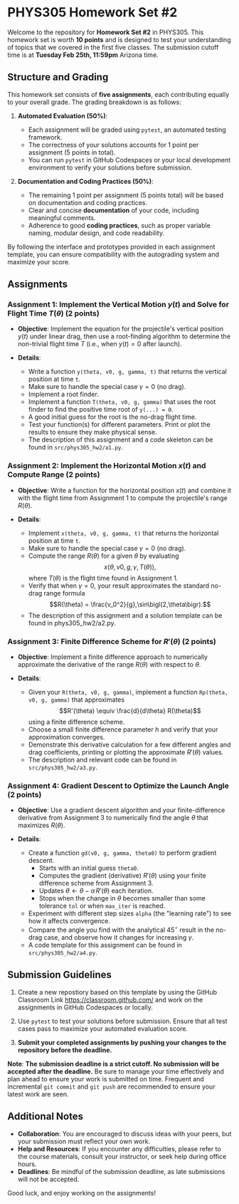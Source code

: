 # PHYS305 Homework Set #2

Welcome to the repository for **Homework Set #2** in PHYS305.
This homework set is worth **10 points** and is designed to test your
understanding of topics that we covered in the first five classes.
The submission cutoff time is at **Tuesday Feb 25th, 11:59pm** Arizona
time.


## Structure and Grading

This homework set consists of **five assignments**, each contributing
equally to your overall grade.
The grading breakdown is as follows:

1. **Automated Evaluation (50%)**:
   * Each assignment will be graded using `pytest`, an automated
     testing framework.
   * The correctness of your solutions accounts for 1 point per
     assignment (5 points in total).
   * You can run `pytest` in GitHub Codespaces or your local
     development environment to verify your solutions before
     submission.

2. **Documentation and Coding Practices (50%)**:
   * The remaining 1 point per assignment (5 points total) will be
     based on documentation and coding practices.
   * Clear and concise **documentation** of your code, including
     meaningful comments.
   * Adherence to good **coding practices**, such as proper variable
     naming, modular design, and code readability.

By following the interface and prototypes provided in each assignment
template, you can ensure compatibility with the autograding system and
maximize your score.


## Assignments

### **Assignment 1**: Implement the Vertical Motion $y(t)$ and Solve for Flight Time $T(\theta)$ (2 points)

* **Objective**:
  Implement the equation for the projectile's vertical position $y(t)$
  under linear drag, then use a root-finding algorithm to determine
  the non-trivial flight time $T$ (i.e., when $y(t) = 0$ after
  launch).

* **Details**:
  * Write a function `y(theta, v0, g, gamma, t)` that returns the
    vertical position at time `t`.
  * Make sure to handle the special case $\gamma = 0$ (no drag).
  * Implement a root finder.
  * Implement a function `T(theta, v0, g, gamma)` that uses the root
    finder to find the positive time root of `y(...) = 0`.
  * A good initial guess for the root is the no-drag flight time.
  * Test your function(s) for different parameters.
    Print or plot the results to ensure they make physical sense.
  * The description of this assignment and a code skeleton can be
    found in `src/phys305_hw2/a1.py`.

### **Assignment 2**: Implement the Horizontal Motion $x(t)$ and Compute Range (2 points)

* **Objective**:
  Write a function for the horizontal position $x(t)$ and combine it
  with the flight time from Assignment 1 to compute the projectile's
  range $R(\theta)$.

* **Details**:
  * Implement `x(theta, v0, g, gamma, t)` that returns the horizontal
    position at time `t`.
  * Make sure to handle the special case $\gamma = 0$ (no drag).
  * Compute the range $R(\theta)$ for a given $\theta$ by evaluating
    $$x\bigl(\theta, v0, g, \gamma, T(\theta)\bigr),$$
    where $T(\theta)$ is the flight time found in Assignment 1.
  * Verify that when $\gamma = 0$, your result approximates the
    standard no-drag range formula
    $$R(\theta) = \frac{v_0^2}{g},\sin\bigl(2,\theta\bigr).$$
  * The description of this assignment and a solution template can be
    found in phys305_hw2/a2.py.

### **Assignment 3**: Finite Difference Scheme for $R'(\theta)$ (2 points)

* **Objective**:
  Implement a finite difference approach to numerically approximate
  the derivative of the range $R(\theta)$ with respect to $\theta$.

* **Details**:
  * Given your `R(theta, v0, g, gamma)`, implement a function
    `Rp(theta, v0, g, gamma)` that approximates
    $$R'(\theta) \equiv \frac{d}{d\theta} R(\theta)$$
    using a finite difference scheme.
  * Choose a small finite difference parameter $h$ and verify that
    your approximation converges.
  * Demonstrate this derivative calculation for a few different angles
    and drag coefficients, printing or plotting the approximate
    $R'(\theta)$ values.
  * The description and relevant code can be found in
    `src/phys305_hw2/a3.py`.

### **Assignment 4**: Gradient Descent to Optimize the Launch Angle (2 points)

* **Objective**:
  Use a gradient descent algorithm and your finite-difference
  derivative from Assignment 3 to numerically find the angle $\theta$
  that maximizes $R(\theta)$.

* **Details**:
  * Create a function `gd(v0, g, gamma, theta0)` to perform gradient descent.
    * Starts with an initial guess `theta0`.
    * Computes the gradient (derivative) $R'(\theta)$ using your
      finite difference scheme from Assignment 3.
    * Updates $\theta \leftarrow \theta - \alpha \, R'(\theta)$ each
      iteration.
    * Stops when the change in $\theta$ becomes smaller than some
      tolerance `tol` or when `max_iter` is reached.
  * Experiment with different step sizes `alpha` (the "learning rate")
    to see how it affects convergence.
  * Compare the angle you find with the analytical $45^\circ$ result
    in the no-drag case, and observe how it changes for increasing
    $\gamma$.
  * A code template for this assignment can be found in
    `src/phys305_hw2/a4.py`.


## Submission Guidelines

1. Create a new repostiory based on this template by using the GitHub
   Classroom Link https://classroom.github.com/ and work on the
   assignments in GitHub Codespaces or locally.

2. Use `pytest` to test your solutions before submission.
   Ensure that all test cases pass to maximize your automated
   evaluation score.

3. **Submit your completed assignments by pushing your changes to the
   repository before the deadline.**

**Note**:
**The submission deadline is a strict cutoff.
No submission will be accepted after the deadline.**
Be sure to manage your time effectively and plan ahead to ensure your
work is submitted on time.
Frequent and incremental `git commit` and `git push` are recommended
to ensure your latest work are seen.


## Additional Notes

* **Collaboration**:
  You are encouraged to discuss ideas with your peers, but your
  submission must reflect your own work.
* **Help and Resources**:
  If you encounter any difficulties, please refer to the course
  materials, consult your instructor, or seek help during office
  hours.
* **Deadlines**:
  Be mindful of the submission deadline, as late submissions will not
  be accepted.

Good luck, and enjoy working on the assignments!

